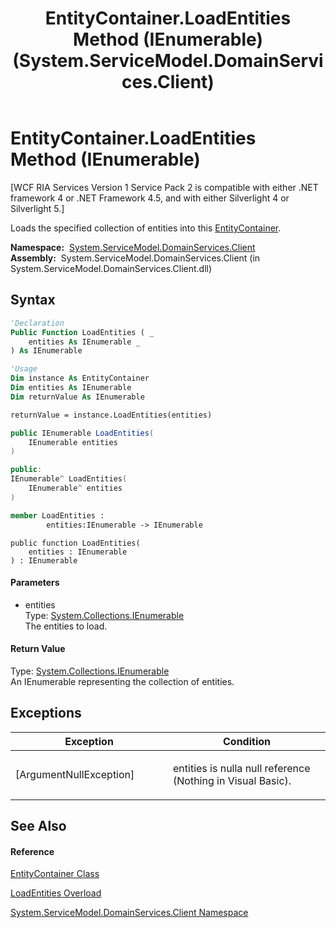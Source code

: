 ﻿---
title: EntityContainer.LoadEntities Method (IEnumerable) (System.ServiceModel.DomainServices.Client)
TOCTitle: LoadEntities Method (IEnumerable)
ms:assetid: M:System.ServiceModel.DomainServices.Client.EntityContainer.LoadEntities(System.Collections.IEnumerable)
ms:mtpsurl: https://msdn.microsoft.com/en-us/library/system.servicemodel.domainservices.client.entitycontainer.loadentities(v=VS.91)
ms:contentKeyID: 28755365
ms.date: 01/27/2012
mtps_version: v=VS.91
dev_langs:
- vb
- csharp
- c++
- fsharp
- jscript
api_location:
- System.ServiceModel.DomainServices.Client.dll
api_name:
- System.ServiceModel.DomainServices.Client.EntityContainer.LoadEntities
api_type:
- Managed
topic_type:
- apiref
- kbSyntax
product_family_name: VS
ROBOTS: INDEX,FOLLOW
---

# EntityContainer.LoadEntities Method (IEnumerable)

\[WCF RIA Services Version 1 Service Pack 2 is compatible with either .NET framework 4 or .NET Framework 4.5, and with either Silverlight 4 or Silverlight 5.\]

Loads the specified collection of entities into this [EntityContainer](ff422965\(v=vs.91\).md).

**Namespace:**  [System.ServiceModel.DomainServices.Client](ff422479\(v=vs.91\).md)  
**Assembly:**  System.ServiceModel.DomainServices.Client (in System.ServiceModel.DomainServices.Client.dll)

## Syntax

``` vb
'Declaration
Public Function LoadEntities ( _
    entities As IEnumerable _
) As IEnumerable
```

``` vb
'Usage
Dim instance As EntityContainer
Dim entities As IEnumerable
Dim returnValue As IEnumerable

returnValue = instance.LoadEntities(entities)
```

``` csharp
public IEnumerable LoadEntities(
    IEnumerable entities
)
```

``` c++
public:
IEnumerable^ LoadEntities(
    IEnumerable^ entities
)
```

``` fsharp
member LoadEntities : 
        entities:IEnumerable -> IEnumerable 
```

``` jscript
public function LoadEntities(
    entities : IEnumerable
) : IEnumerable
```

#### Parameters

  - entities  
    Type: [System.Collections.IEnumerable](https://msdn.microsoft.com/en-us/library/h1x9x1b1)  
    The entities to load.  

#### Return Value

Type: [System.Collections.IEnumerable](https://msdn.microsoft.com/en-us/library/h1x9x1b1)  
An IEnumerable representing the collection of entities.  
  

## Exceptions

<table>
<colgroup>
<col style="width: 50%" />
<col style="width: 50%" />
</colgroup>
<thead>
<tr class="header">
<th>Exception</th>
<th>Condition</th>
</tr>
</thead>
<tbody>
<tr class="odd">
<td>[ArgumentNullException]</td>
<td><p>entities is nulla null reference (Nothing in Visual Basic).</p></td>
</tr>
</tbody>
</table>

## See Also

#### Reference

[EntityContainer Class](ff422965\(v=vs.91\).md)

[LoadEntities Overload](ff422102\(v=vs.91\).md)

[System.ServiceModel.DomainServices.Client Namespace](ff422479\(v=vs.91\).md)


